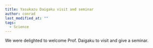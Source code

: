 ```yaml
---
title: Yasukazu Daigaku visit and seminar
author: conrad
last_modified_at: ""
tags:
  - Science
---
```

<!-- excerpt start -->
We were delighted to welcome Prof. Daigaku to visit and give a seminar.
<!-- excerpt end -->
